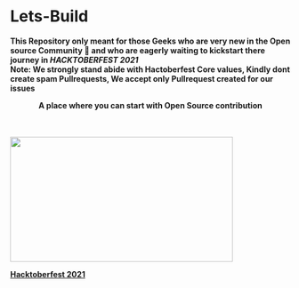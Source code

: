 # Lets-Build

<B>This Repository only meant for those Geeks who are very new in the Open source Community 🤩 and who are eagerly waiting  to kickstart there journey in *HACKTOBERFEST 2021* </B>
<br>
<B>Note: We strongly stand abide with Hactoberfest Core values, Kindly dont create spam Pullrequests, We accept only Pullrequest created for our issues</B>

</div>


<div align="center"> <b>A place where you can start with Open Source contribution<b> </div> <br>
<br>
<p><a href="https://hacktoberfest.digitalocean.com/resources?wvideo=wahflezoy6"><img src="https://embed-fastly.wistia.com/deliveries/c562a4b85d208c9100716156dd6c3f90.jpg?image_play_button_size=2x&amp;image_crop_resized=960x540&amp;image_play_button=1&amp;image_play_button_color=1e71e7e0" width="400" height="225" style="width: 400px; height: 225px;"></a></p><p><a href="https://hacktoberfest.digitalocean.com/resources?wvideo=wahflezoy6">Hacktoberfest 2021</a></p>
